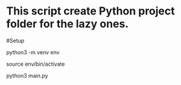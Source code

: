 # This script create Python project folder for the lazy ones.

#Setup

python3 -m venv env

source env/bin/activate

python3 main.py